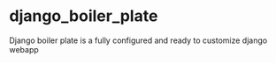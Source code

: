 # django_boiler_plate
Django boiler plate is a fully configured and ready to customize django webapp 
